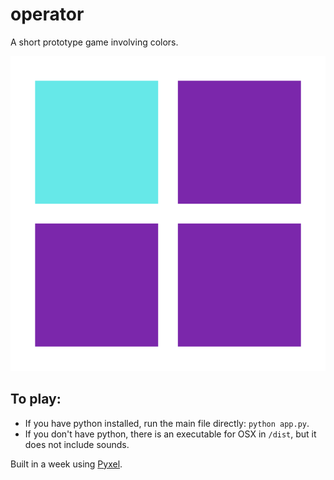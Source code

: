 # operator

A short prototype game involving colors.

<img src="operator.gif">

## To play:
- If you have python installed, run the main file directly: `python app.py`.
- If you don't have python, there is an executable for OSX in `/dist`, but it does not include sounds.

Built in a week using [Pyxel](https://github.com/kitao/pyxel).
